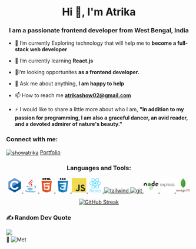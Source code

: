 <h1 align="center">Hi 👋, I'm Atrika</h1>
<h3 align="center">I am a passionate frontend developer from West Bengal, India</h3>

- 🔭 I’m currently Exploring technology that will help me to **become a full-stack web developer**

- 🌱 I’m currently learning **React.js**

- 🤝I’m looking opportunites **as a frontend developer.**

- 💬 Ask me about anything, **I am happy to help**

- 📫 How to reach me **atrikashow02@gmail.com**

- ⚡ I would like to share a little more about who I am, **"In addition to my passion for programming, I am also a graceful dancer, an avid reader, and a devoted admirer of nature's beauty."**

<h3 align="left">Connect with me:</h3>
<p align="left">
<a href="https://linkedin.com/in/showatrika" target="blank"><img align="center" src="https://raw.githubusercontent.com/rahuldkjain/github-profile-readme-generator/master/src/images/icons/Social/linked-in-alt.svg" alt="showatrika" height="30" width="40" /></a>
<a href="https://atrika-show.netlify.app/">Portfolio</a>
</p>

<h3 align="center">Languages and Tools:</h3>
<p align="center"> 
  <a href="https://www.cprogramming.com/" target="_blank" rel="noreferrer"> <img src="https://raw.githubusercontent.com/devicons/devicon/master/icons/c/c-original.svg" alt="c" width="40" height="40"/> </a> 
  <a href="https://www.java.com" target="_blank" rel="noreferrer"> <img src="https://raw.githubusercontent.com/devicons/devicon/master/icons/java/java-original.svg" alt="java" width="40" height="40"/> </a> 
  <a href="https://www.w3.org/html/" target="_blank" rel="noreferrer"> <img src="https://raw.githubusercontent.com/devicons/devicon/master/icons/html5/html5-original-wordmark.svg" alt="html5" width="40" height="40"/> </a> 
  <a href="https://www.w3schools.com/css/" target="_blank" rel="noreferrer"> <img src="https://raw.githubusercontent.com/devicons/devicon/master/icons/css3/css3-original-wordmark.svg" alt="css3" width="40" height="40"/> </a>
  <a href="https://developer.mozilla.org/en-US/docs/Web/JavaScript" target="_blank" rel="noreferrer"> <img src="https://raw.githubusercontent.com/devicons/devicon/master/icons/javascript/javascript-original.svg" alt="javascript" width="40" height="40"/> </a>
  <a href="https://reactjs.org/" target="_blank" rel="noreferrer"> <img src="https://raw.githubusercontent.com/devicons/devicon/master/icons/react/react-original-wordmark.svg" alt="react" width="40" height="40"/> </a> <a href="https://sass-lang.com" target="_blank" rel="noreferrer">
    <a href="https://tailwindcss.com/" target="_blank" rel="noreferrer"> <img src="https://www.vectorlogo.zone/logos/tailwindcss/tailwindcss-icon.svg" alt="tailwind" width="40" height="40"/> </a>
  <a href="https://git-scm.com/" target="_blank" rel="noreferrer"> <img src="https://www.vectorlogo.zone/logos/git-scm/git-scm-icon.svg" alt="git" width="40" height="40"/> </a>
  <a href="https://nodejs.org" target="_blank" rel="noreferrer"> <img src="https://raw.githubusercontent.com/devicons/devicon/master/icons/nodejs/nodejs-original-wordmark.svg" alt="nodejs" width="40" height="40"/> </a> 
  <a href="https://expressjs.com" target="_blank" rel="noreferrer"> <img src="https://raw.githubusercontent.com/devicons/devicon/master/icons/express/express-original-wordmark.svg" alt="express" width="40" height="40"/> </a> 
  <a href="https://www.mongodb.com/" target="_blank" rel="noreferrer"> <img src="https://raw.githubusercontent.com/devicons/devicon/master/icons/mongodb/mongodb-original-wordmark.svg" alt="mongodb" width="40" height="40"/> </a> 
</p>
<p align="center" > 
<a  href="https://git.io/streak-stats"><img src="https://streak-stats.demolab.com?user=atrika10&theme=radical&border_radius=20" alt="GitHub Streak" /></a>

### ✍️ Random Dev Quote
![](https://quotes-github-readme.vercel.app/api?type=horizontal&theme=radical)
<br>
🤝 ![Met](https://visitor-badge.laobi.icu/badge?page_id=atrika10.atrika10)
</p>

